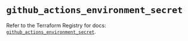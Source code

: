 # `github_actions_environment_secret`

Refer to the Terraform Registry for docs: [`github_actions_environment_secret`](https://registry.terraform.io/providers/integrations/github/6.0.1/docs/resources/actions_environment_secret).
